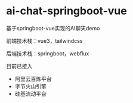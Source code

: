 # ai-chat-springboot-vue
基于springboot-vue实现的AI聊天demo



前端技术栈：vue3，tailwindcss

后端技术栈：springboot，webflux

目前已接入
- 阿里云百炼平台
- 字节火山引擎
- 硅基流动平台
